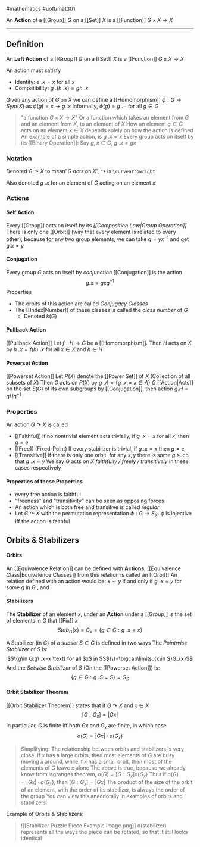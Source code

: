 #mathematics 
#uoft/mat301 

An **Action** of a [[Group]] $G$ on a [[Set]] $X$ is a [[Function]] $G\times X\rightarrow X$ 

---

## Definition
An **Left Action** of a [[Group]] $G$ on a [[Set]] $X$ is a [[Function]] $G\times X\rightarrow X$ 

An action must satisfy
- Identity: $e \ .x =x$ for all $x$
- Compatibility: $g \ .(h \ . x)=gh \ . x$

Given any action of $G$ on $X$ we can define a [[Homomorphism]] $\phi:G\to Sym(X)$ as $\phi(g)=x\to g \ .x$
	Informally, $\phi(g)=g \ .-$ for all $g\in G$

> "a function $G\times X\rightarrow X$"
> 	Or a function which takes an element from $G$ and an element from $X$, to an element of $X$
> How an element $g\in G$ acts on an element $x\in X$ depends solely on how the action is defined
> An example of a simple action, is $g \ . x =x$
> Every group acts on itself by its [[Binary Operation]]:
> 	Say $g,x\in G$, $g \ .x=gx$

### Notation
Denoted $G\curvearrowright X$ to mean"$G$ *acts* on $X$", 
	$\curvearrowright$ is `\curvearrowright`

Also denoted $g \ .x$ for an element of $G$ acting on an element $x$
### Actions
#### Self Action
Every [[Group]] acts on itself by its *[[Composition Law|Group Operation]]*
	There is only one [[Orbit]] (way that every element is related to every other), because for any two group elements, we can take $g=yx^{-1}$ and get $g.x=y$

#### Conjugation
Every group $G$ acts on itself by *conjunction*
[[Conjugation]] is the action
$$g.x=gxg^{-1}$$
Properties
- The orbits of this action are called *Conjugacy Classes*
- The [[Index|Number]] of these classes is called the *class number* of $G$
	- Denoted $k(G)$

#### Pullback Action
[[Pullback Action]]
	Let $f:H\rightarrow G$ be a [[Homomorphism]]. Then $H$ acts on $X$ by $h \ .x=f(h) \ . x$ for all $x\in X$ and $h\in H$

#### Powerset Action
[[Powerset Action]]
	Let $P(X)$ denote the [[Power Set]] of $X$ (Collection of all subsets of $X$)
	Then $G$ acts on $P(X)$ by $g \ . A=\{g \ .x=x\in A\}$ 
$G$ [[Action|Acts]] on the set $S(G)$ of its own subgroups by [[Conjugation]], then action $g. H=gHg^{-1}$

### Properties
An action $G\curvearrowright X$ is called
- [[Faithful]] if no nontrivial element acts trivially, if $g \ .x=x$ for all $x$, then $g=e$
- [[Free]] (Fixed-Point) If every stabilizer is trivial, if $g \ .x=x$ then $g=e$
- [[Transitive]] if there is only one orbit, for any $x,y$ there is some $g$ such that $g \ .x=y$
We say $G$ acts on $X$ *faithfully / freely / transitively* in these cases respectively

#### Properties of these Properties
- every free action is faithful
- "freeness" and "transitivity" can be seen as opposing forces
- An action which is both free and transitive is called *regular*
- Let $G\curvearrowright X$ with the permutation representation $\phi : G\rightarrow  S_{X}$. $\phi$ is injective iff the action is faithful

## Orbits & Stabilizers
#### Orbits
An [[Equivalence Relation]] can be defined with **Actions**, [[Equivalence Class|Equivalence Classes]] from this relation is called an [[Orbit]]
An relation defined with an action would be:
	$x\sim y$ if and only if $g\ .x=y$ for some $g$ in $G$ , and

#### Stabilizers
The **Stabilizer** of an element $x$, under an **Action** under a [[Group]] is the set of elements in $G$ that [[Fix]] $x$
$$Stab_{G}(x)=G_{x}=\{g\in G:g \ .x=x\}$$

A Stabilizer (in $G$) of a *subset* $S\in G$ is defined in two ways
The *Pointwise Stabilizer* of $S$ is:
$$\{g\in G:g\ .x=x \text{ for all $x$ in $S$}\}=\bigcap\limits_{x\in S}G_{x}$$
And the *Setwise Stabilizer* of $S$ (On the [[Powerset Action]]) is:
$$\{g\in G:g\ . S=S\}=G_{S}$$

#### Orbit Stabilizer Theorem
[[Orbit Stabilizer Theorem]] states that if $G\curvearrowright X$ and $x\in X$
$$[G:G_{x}]=|Gx|$$
In particular, $G$ is finite iff both $Gx$ and $G_{x}$ are finite, in which case
$$o(G)=|Gx|\cdot o(G_{x})$$
> Simplifying:
> 	The relationship between orbits and stabilizers is very close. 
> 		If $x$ has a large orbits, then most elements of $G$ are busy moving $x$ around, while if $x$ has a small orbit, then most of the elements of $G$ leave $x$ alone
> 	The above is true, because we already know from lagranges theorem, $o(G)=[G:G_{x}]o(G_{x})$ 
> 		Thus if $o(G)=|Gx|\cdot o(G_{x})$, then $[G:G_{x}]=|Gx|$
> 	The product of the size of the orbit of an element, with the order of its stabilizer, is always the order of the group
> 		You can view this anecdotally in examples of orbits and stabilizers

 Example of Orbits & Stabilizers:
> 	![[Stabilizer Puzzle Piece Example Image.png]]
> 	o(stabilizer) represents all the ways the piece can be rotated, so that it still looks identical

